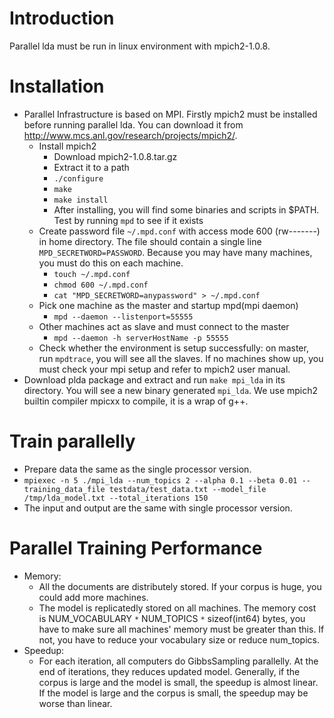 # Introduction #


Parallel lda must be run in linux environment with mpich2-1.0.8.


# Installation #

  * Parallel Infrastructure is based on MPI. Firstly mpich2 must be installed before running parallel lda. You can download it from http://www.mcs.anl.gov/research/projects/mpich2/.
    * Install mpich2
      * Download mpich2-1.0.8.tar.gz
      * Extract it to a path
      * `./configure`
      * `make`
      * `make install`
      * After installing, you will find some binaries and scripts in $PATH. Test by running `mpd` to see if it exists
    * Create password file `~/.mpd.conf` with access mode 600 (rw-------) in home directory. The file should contain a single line `MPD_SECRETWORD=PASSWORD`. Because you may have many  machines, you must do this on each machine.
      * `touch ~/.mpd.conf`
      * `chmod 600 ~/.mpd.conf`
      * `cat "MPD_SECRETWORD=anypassword" > ~/.mpd.conf`
    * Pick one machine as the master and startup mpd(mpi daemon)
      * `mpd --daemon --listenport=55555`
    * Other machines act as slave and must connect to the master
      * `mpd --daemon -h serverHostName -p 55555`
    * Check whether the environment is setup successfully: on master, run `mpdtrace`, you will see all the slaves. If no machines show up, you must check your mpi setup and refer to mpich2 user manual.
  * Download plda package and extract and run `make mpi_lda` in its directory. You will see a new binary generated `mpi_lda`. We use mpich2 builtin compiler mpicxx to compile, it is a wrap of g++.

# Train parallelly #
  * Prepare data the same as the single processor version.
  * `mpiexec -n 5 ./mpi_lda --num_topics 2 --alpha 0.1 --beta 0.01 --training_data_file testdata/test_data.txt --model_file /tmp/lda_model.txt --total_iterations 150`
  * The input and output are the same with single processor version.

# Parallel Training Performance #
  * Memory:
    * All the documents are distributely stored. If your corpus is huge, you could add more machines.
    * The model is replicatedly stored on all machines. The memory cost is NUM\_VOCABULARY `*` NUM\_TOPICS `*` sizeof(int64) bytes, you have to make sure all machines' memory must be greater than this. If not, you have to reduce your vocabulary size or reduce num\_topics.
  * Speedup:
    * For each iteration, all computers do GibbsSampling parallelly. At the end of iterations, they reduces updated model. Generally, if the corpus is large and the model is small, the speedup is almost linear. If the model is large and the corpus is small, the speedup may be worse than linear.